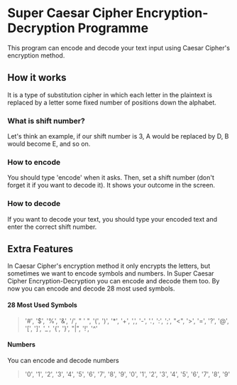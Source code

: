 # Super Caesar Cipher Encryption-Decryption Programme

This program can encode and decode your text input using Caesar Cipher's encryption method.

## How it works
It is a type of substitution cipher in which each letter in the plaintext is replaced by a letter some fixed number of positions down the alphabet.

### What is shift number?
Let's think an example, if our shift number is 3, A would be replaced by D, B would become E, and so on.

### How to encode
You should type 'encode' when it asks. Then, set a shift number (don't forget it if you want to decode it).
It shows your outcome in the screen.

### How to decode
If you want to decode your text, you should type your encoded text and enter the correct shift number.

## Extra Features
In Caesar Cipher's encryption method it only encrypts the letters, but sometimes we want to encode symbols and numbers.
In Super Caesar Cipher Encryption-Decryption you can encode and decode them too.
By now you can encode and decode 28 most used symbols.

#### 28 Most Used Symbols
> '#', '$', '%', '&', '/', " ' ", '(', ')', '*', '+', ',', '-', '.', ':', ';', "<", '>', '=', '?', '@', '[', ']', '_', '{', '}', "|", '!', '^'

#### Numbers
You can encode and decode numbers   
> '0', '1', '2', '3', '4', '5', '6', '7', '8', '9', '0', '1', '2', '3', '4', '5', '6', '7', '8', '9'